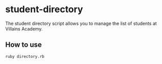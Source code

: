 # student-directory

The student directory script allows you to manage the list of students at 
Villains Academy.

## How to use ##

```shell
ruby directory.rb
```